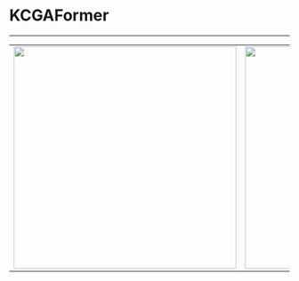 # KCGAFormer
***
<table>
  <tr>
    <td><img src="./Visualization/CAM1.png" width="400"/></td>
    <td><img src="./Visualization/CAM2.png" width="400"/></td>
  </tr>
</table>

